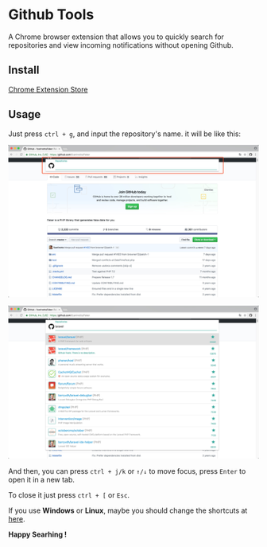 # Github Tools

A Chrome browser extension that allows you to quickly search for repositories and view incoming notifications without opening Github.

## Install

[Chrome Extension Store](https://chrome.google.com/webstore/detail/github-tools/knlogcefmjnaihepamjbckcjcabpbkeg/related?hl=zh-CN)

## Usage

Just press `ctrl + g`, and input the repository's name. it will be like this:

![search.jpeg](images/search.jpeg)

![laravel.jpeg](images/laravel.jpeg)

And then, you can press `ctrl + j/k` or `↑/↓` to move focus, press `Enter` to open it in a new tab.

To close it just press `ctrl + [` or `Esc`.

If you use **Windows** or **Linux**, maybe you should change the shortcuts at [here](chrome://extensions/shortcuts).

**Happy Searhing !**